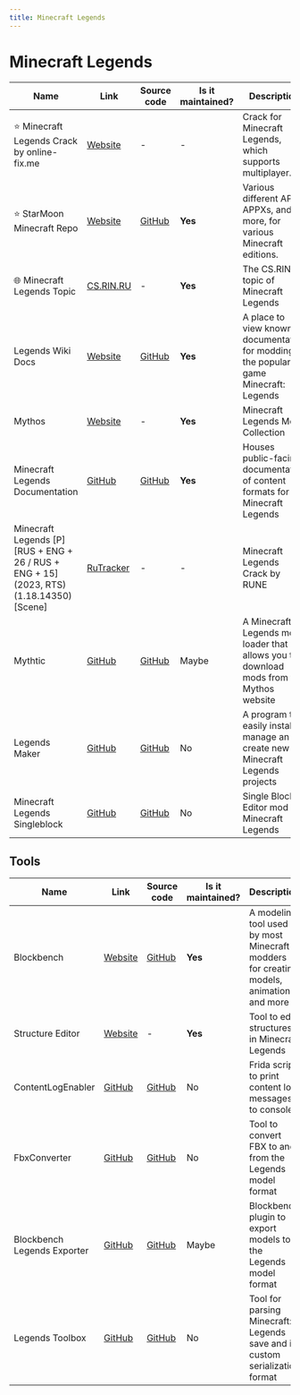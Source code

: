 ```yaml
---
title: Minecraft Legends
---
```


# Minecraft Legends

Name | Link | Source code | Is it maintained? | Description
------ | ------ | ------ | ------| ------
⭐ Minecraft Legends Crack by online-fix.me|[Website](https://online-fix.me/games/adventures/17244-minecraft-legends-po-seti.html)|\-|\-|Crack for Minecraft Legends, which supports multiplayer. 
⭐ StarMoon Minecraft Repo | [Website](https://spectrollay.github.io/minecraft_repository_test/) | [GitHub](https://github.com/spectrollay/minecraft_repository_test/) | **Yes** | Various different APKs, APPXs, and more, for various Minecraft editions.
🌐 Minecraft Legends Topic|[CS.RIN.RU](https://cs.rin.ru/forum/viewtopic.php?f=10&t=123722)| - | **Yes** | The CS.RIN.RU topic of Minecraft Legends
Legends Wiki Docs|[Website](https://docs.legendsmodding.com/)|[GitHub](https://github.com/LegendsModding/ModdingDocs)|**Yes**|A place to view known documentation for modding the popular game Minecraft: Legends
Mythos|[Website](https://mythos.legendsmodding.com/)|\-|**Yes**|Minecraft Legends Mod Collection
Minecraft Legends Documentation|[GitHub](https://github.com/Mojang/minecraft-legends-docs/)|[GitHub](https://github.com/Mojang/minecraft-legends-docs/)|**Yes**|Houses public-facing documentation of content formats for Minecraft Legends
Minecraft Legends [P] [RUS + ENG + 26 / RUS + ENG + 15] (2023, RTS) (1.18.14350) [Scene]|[RuTracker](https://rutracker.org/forum/viewtopic.php?t=6352728)|\-|\-|Minecraft Legends Crack by RUNE
Mythtic|[GitHub](https://github.com/MohammedGamer85/Mythtic/releases)|[GitHub](https://github.com/MohammedGamer85/Mythtic)|Maybe|A Minecraft Legends mod loader that allows you to download mods from the Mythos website
Legends Maker|[GitHub](https://github.com/krunkske/LegendsMaker/archive/refs/tags/beta.zip)|[GitHub](https://github.com/krunkske/LegendsMaker)|No|A program to easily install, manage an create new Minecraft Legends projects
Minecraft Legends Singleblock|[GitHub](https://github.com/Luminoso-256/mcl_singleblock/archive/refs/heads/main.zip)|[GitHub](https://github.com/Luminoso-256/mcl_singleblock)|No|Single Block Editor mod for Minecraft Legends

## Tools

Name | Link | Source code | Is it maintained? | Description
------ | ------ | ------ | ------| ------
Blockbench|[Website](https://www.blockbench.net/)|[GitHub](https://github.com/JannisX11/blockbench)|**Yes**|A modeling tool used by most Minecraft modders for creating models, animations, and more
Structure Editor|[Website](https://badger.lukefz.xyz/)|\-|**Yes**|Tool to edit structures in Minecraft Legends
ContentLogEnabler|[GitHub](https://github.com/LegendsModding/ContentLogEnabler)|[GitHub](https://github.com/LegendsModding/ContentLogEnabler)|No|Frida script to print content log messages to console
FbxConverter|[GitHub](https://github.com/LegendsModding/FbxConverter)|[GitHub](https://github.com/LegendsModding/FbxConverter)|No|Tool to convert FBX to and from the Legends model format
Blockbench Legends Exporter|[GitHub](https://github.com/Mojang/legends-blockbench-plugin/releases)|[GitHub](https://github.com/Mojang/legends-blockbench-plugin)|Maybe|Blockbench plugin to export models to the Legends model format
Legends Toolbox|[GitHub](https://github.com/LukeFZ/LegendsToolbox)|[GitHub](https://github.com/LukeFZ/LegendsToolbox)|No|Tool for parsing Minecraft: Legends save and its custom serialization format
